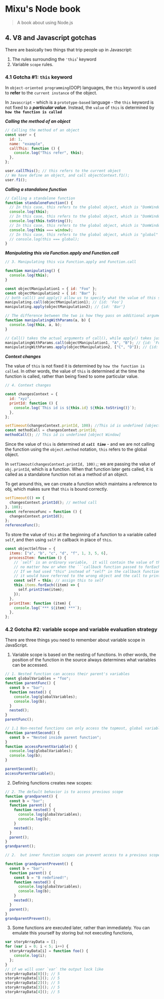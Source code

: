 # Mixu's Node book

> A book about using Node.js

## 4. V8 and Javascript gotchas

There are basically two things that trip people up in Javascript:

1. The rules surrounding the `'this`' keyword
2. Variable `scope` rules.

### 4.1 Gotcha #1: `this` keyword

In `object-oriented programming`(OOP) languages, the `this` keyword is used to **refer** to the `current instance` of the object.

In `Javascript` - which is a `prototype-based` language - the `this` keyword is not fixed to a **_particular value_**. Instead, the `value` of `this` is determined by **`how the function is called`**

**_Calling the method of an object_**

```js
// Calling the method of an object
const user = {
  id: 1,
  name: "example",
  callThis: function () {
    console.log("This refer", this);
  },
};

user.callThis(); // this refers to the current object
// We have define an object, and call objectContext.f1();
user.f1();
```

**_Calling a standalone function_**

```js
// Calling a standalone function
function standaloneFunction() {
  // In this case, this refers to the global object, which is "DomWindow" in the `browser`
  console.log(this);
  // In this case, this refers to the global object, which is "DomWindow" in the `browser`
  console.log(this.toString());
  // In this case, this refers to the global object, which is "DomWindow" in the `browser`
  console.log(this === window);
  // In this case, this refers to the global object, which is "global" in the  `Node`
  // console.log(this === global);
}
```

**_Manipulating this via Function.apply and Function.call_**

```js
// 3. Manipulating this via Function.apply and Function.call

function manipulating() {
  console.log(this);
}

const objectManipulation1 = { id: "Foo" };
const objectManipulation2 = { id: "Bar" };
// both call() and apply() allow us to specify what the value of this should be.
manipulating.call(objectManipulation1); // {id: 'Foo'}
manipulating.apply(objectManipulation2); // {id: 'Bar'}

// The difference between the two is how they pass on additional arguments
function manipulatingWithParams(a, b) {
  console.log(this, a, b);
}

// Call() takes the actual arguments of call(), while apply() takes just two arguments: thisArg and an array of arguments.
manipulatingWithParams.call(objectManipulation1, "A", "B"); // {id: 'Foo'} 'A' 'B'
manipulatingWithParams.apply(objectManipulation2, ["C", "D"]); // {id: 'Bar'} 'C' 'D'
```

**_Context changes_**

The value of `this` is not fixed it is determined by `how the function is called`. In other words, the value of `this` is determined at the time the function is called, rather than being fixed to some particular value.

```js
// 4. Context changes

const changesContext = {
  id: "xyz",
  printId: function () {
    console.log(`This id is ${this.id} ${this.toString()}`);
  },
};

setTimeout(changesContext.printId, 100); //This id is undefined [object Window]
const methodCall = changesContext.printId;
methodCall(); // This id is undefined [object Window]
```

Since the value of `this` is determined at **_`call time`_** - and we are not calling the function using the `object.method` notation, `this` refers to the global object.

In `setTimeout(changesContext.printId, 100);`; we are passing the value of `obj.printId`, which is a function. When that function later gets called, it is called as a standalone function not as a method of an object.

To get around this, we can create a function which maintains a reference to obj, which makes sure that `this` is bound correctly.

```js
setTimeout(() => {
  changesContext.printId(); // method call
}, 100);
const referenceFunc = function () {
  changesContext.printId();
};
referenceFunc();
```

To store the value of `this` at the beginning of a function to a variable called `self`, and then using `self` in callback in place of `this`.

````js
const objectSelfUse = {
  items: ["a", "b", "c", "d", "f", 1, 3, 5, 6],
  processItem: function () {
    // `self` is an ordinary variable,  it will contain the value of this when the  function was called.
    // no matter how or when the ```callback function passed to forEach()``` gets called.
    // If we had used "this" instead of "self" in the callback function,
    // it would have referred to the wrong object and the call to print() would have failed.
    const self = this; // assign this to self
    this.items.forEach((item) => {
      self.printItem(item);
    });
  },
  printItem: function (item) {
    console.log(`*** ${item} ***`);
  },
};
````

### 4.2 Gotcha #2: variable scope and variable evaluation strategy

There are three things you need to remember about variable scope in JavaScript.

1. Variable scope is based on the nesting of functions. In other words, the position of the function in the source always determines what variables can be accessed.

```js
// 1. Nested function can access their parent's variables
const globalVariables = "foo";
function parentFunc() {
  const b = "bar";
  function nested() {
    console.log(globalVariables);
    console.log(b);
  }
  nested();
}
parentFunc();

// 1.1 Non-nested functions can only access the topmost, global variables:
function parentSecond() {
  const b = "Nested inside parent function";
}
function accessParentVariable() {
  console.log(globalVariables);
  console.log(b);
}

parentSecond();
accessParentVariable();
```

2. Defining functions creates new scopes:

```js
// 2. The default behavior is to access previous scope
function grandparent() {
  const b = "bar";
  function parent() {
    function nested() {
      console.log(globalVariables);
      console.log(b);
    }
    nested();
  }
  parent();
}
grandparent();

// 2.  but inner function scopes can prevent access to a previous scope by defining a variable with the same name:

function grandparentPrevent() {
  const b = "bar";
  function parent() {
    const b = "B redefined!";
    function nested() {
      console.log(globalVariables);
      console.log(b);
    }
    nested();
  }
  parent();
}
grandparentPrevent();
```

3. Some functions are executed later, rather than immediately. You can emulate this yourself by storing but not executing functions,

```js
var storyArrayData = [];
for (var i = 0; i < 5; i++) {
  storyArrayData[i] = function foo() {
    console.log(i);
  };
}
// if we will user `var` the output lock like
storyArrayData[0](); // 5
storyArrayData[1](); // 5
storyArrayData[2](); // 5
storyArrayData[3](); // 5
storyArrayData[4](); // 5
```
